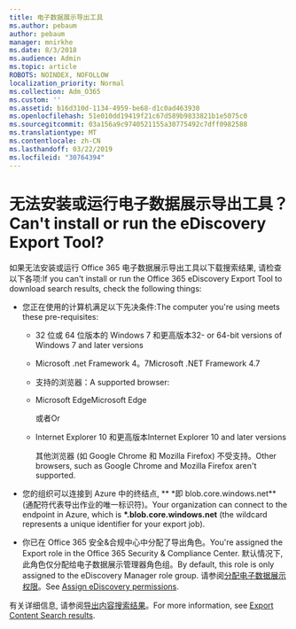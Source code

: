 ```yaml
---
title: 电子数据展示导出工具
ms.author: pebaum
author: pebaum
manager: mnirkhe
ms.date: 8/3/2018
ms.audience: Admin
ms.topic: article
ROBOTS: NOINDEX, NOFOLLOW
localization_priority: Normal
ms.collection: Adm_O365
ms.custom: ''
ms.assetid: b16d310d-1134-4959-be68-d1c0ad463930
ms.openlocfilehash: 51e010dd19419f21c67d589b9833821b1e5075c0
ms.sourcegitcommit: 03a156a9c9740521155a30775492c7dff0982588
ms.translationtype: MT
ms.contentlocale: zh-CN
ms.lasthandoff: 03/22/2019
ms.locfileid: "30764394"
---
```

# <a name="cant-install-or-run-the-ediscovery-export-tool"></a><span data-ttu-id="17a13-102">无法安装或运行电子数据展示导出工具？</span><span class="sxs-lookup"><span data-stu-id="17a13-102">Can't install or run the eDiscovery Export Tool?</span></span>

<span data-ttu-id="17a13-103">如果无法安装或运行 Office 365 电子数据展示导出工具以下载搜索结果, 请检查以下各项:</span><span class="sxs-lookup"><span data-stu-id="17a13-103">If you can't install or run the Office 365 eDiscovery Export Tool to download search results, check the following things:</span></span>
  
- <span data-ttu-id="17a13-104">您正在使用的计算机满足以下先决条件:</span><span class="sxs-lookup"><span data-stu-id="17a13-104">The computer you're using meets these pre-requisites:</span></span>
    
  - <span data-ttu-id="17a13-105">32 位或 64 位版本的 Windows 7 和更高版本</span><span class="sxs-lookup"><span data-stu-id="17a13-105">32- or 64-bit versions of Windows 7 and later versions</span></span>
    
  - <span data-ttu-id="17a13-106">Microsoft .net Framework 4。7</span><span class="sxs-lookup"><span data-stu-id="17a13-106">Microsoft .NET Framework 4.7</span></span>
    
  - <span data-ttu-id="17a13-107">支持的浏览器：</span><span class="sxs-lookup"><span data-stu-id="17a13-107">A supported browser:</span></span>
    
  - <span data-ttu-id="17a13-108">Microsoft Edge</span><span class="sxs-lookup"><span data-stu-id="17a13-108">Microsoft Edge</span></span>
    
    <span data-ttu-id="17a13-109">或者</span><span class="sxs-lookup"><span data-stu-id="17a13-109">Or</span></span>
    
  - <span data-ttu-id="17a13-110">Internet Explorer 10 和更高版本</span><span class="sxs-lookup"><span data-stu-id="17a13-110">Internet Explorer 10 and later versions</span></span>
    
    <span data-ttu-id="17a13-111">其他浏览器 (如 Google Chrome 和 Mozilla Firefox) 不受支持。</span><span class="sxs-lookup"><span data-stu-id="17a13-111">Other browsers, such as Google Chrome and Mozilla Firefox aren't supported.</span></span>
    
- <span data-ttu-id="17a13-112">您的组织可以连接到 Azure 中的终结点, \*\* \*即 blob.core.windows.net\*\* (通配符代表导出作业的唯一标识符)。</span><span class="sxs-lookup"><span data-stu-id="17a13-112">Your organization can connect to the endpoint in Azure, which is **\*.blob.core.windows.net** (the wildcard represents a unique identifier for your export job).</span></span> 
    
- <span data-ttu-id="17a13-113">你已在 Office 365 安全&amp;合规中心中分配了导出角色。</span><span class="sxs-lookup"><span data-stu-id="17a13-113">You're assigned the Export role in the Office 365 Security &amp; Compliance Center.</span></span> <span data-ttu-id="17a13-114">默认情况下, 此角色仅分配给电子数据展示管理器角色组。</span><span class="sxs-lookup"><span data-stu-id="17a13-114">By default, this role is only assigned to the eDiscovery Manager role group.</span></span> <span data-ttu-id="17a13-115">请参阅[分配电子数据展示权限](https://support.office.com/article/assign-ediscovery-permissions-in-the-office-365-security-compliance-center-5b9a067b-9d2e-4aa5-bb33-99d8c0d0b5d7#moreinfo)。</span><span class="sxs-lookup"><span data-stu-id="17a13-115">See [Assign eDiscovery permissions](https://support.office.com/article/assign-ediscovery-permissions-in-the-office-365-security-compliance-center-5b9a067b-9d2e-4aa5-bb33-99d8c0d0b5d7#moreinfo).</span></span>
    
<span data-ttu-id="17a13-116">有关详细信息, 请参阅[导出内容搜索结果](https://support.office.com/article/Export-Content-Search-results-from-the-Office-365-Security-Compliance-Center-ed48d448-3714-4c42-85f5-10f75f6a4278)。</span><span class="sxs-lookup"><span data-stu-id="17a13-116">For more information, see [Export Content Search results](https://support.office.com/article/Export-Content-Search-results-from-the-Office-365-Security-Compliance-Center-ed48d448-3714-4c42-85f5-10f75f6a4278).</span></span>
  

